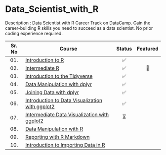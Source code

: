 # Data_Scientist_with_R

Description : Data Scientist with R Career Track on DataCamp.
Gain the career-building R skills you need to succeed as a data scientist. No prior coding experience required.

<div align="center">

| Sr. No | Course                                                               |Status|Featured|
|:------:|----------------------------------------------------------------------------|:--:|:--:|
| 01.     | [Introduction to R](/01_Introduction_to_R)|✅||
| 02.     | [Intermediate R](/02_Intermediate_R)|✅|🌟|
| 03.     | [Introduction to the Tidyverse](/03-Introduction_to_the_Tidyverse)|✅| |
| 04.     | [Data Manipulation with dplyr](/04_Data_Manipulation_with_dplyr)|✅| |
| 05.     | [Joining Data with dplyr](/05_Joining_Data_with_dplyr)|✅| |
| 06.     | [Introduction to Data Visualization with ggplot2](/06_Introduction_to_Data_Visualization_with_ggplot2)|✅| |
| 07.     | [Intermediate Data Visualization with ggplot2](/07_Intermediate_Data_Visualization_with_ggplot2)|⏳| |
| 08.     | [Data Manipulation with R](/08_Assesment_Data_Manipulation_with_R)|| |
| 09.     | [Reporting with R Markdown]()|| |
| 10.     | [Introduction to Importing Data in R]()|| |


</div>
